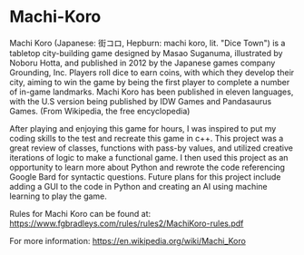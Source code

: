 # Machi-Koro
Machi Koro (Japanese: 街コロ, Hepburn: machi koro, lit. "Dice Town") is a tabletop city-building game designed by Masao Suganuma, illustrated by Noboru Hotta, and published in 2012 by the Japanese games company Grounding, Inc. Players roll dice to earn coins, with which they develop their city, aiming to win the game by being the first player to complete a number of in-game landmarks. Machi Koro has been published in eleven languages, with the U.S version being published by IDW Games and Pandasaurus Games. (From Wikipedia, the free encyclopedia)

After playing and enjoying this game for hours, I was inspired to put my coding skills to the test and recreate this game in c++. This project was a great review of classes, functions with pass-by values, and utilized creative iterations of logic to make a functional game. I then used this project as an opportunity to learn more about Python and rewrote the code referencing Google Bard for syntactic questions. Future plans for this project include adding a GUI to the code in Python and creating an AI using machine learning to play the game.

Rules for Machi Koro can be found at: https://www.fgbradleys.com/rules/rules2/MachiKoro-rules.pdf

For more information: https://en.wikipedia.org/wiki/Machi_Koro
